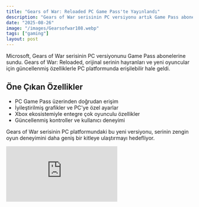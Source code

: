 ```yaml
---
title: "Gears of War: Reloaded PC Game Pass'te Yayınlandı"
description: "Gears of War serisinin PC versiyonu artık Game Pass abonelerine sunuluyor."
date: "2025-08-26"
image: "/images/Gearsofwar108.webp"
tags: ["gaming"]
layout: post
---
```


Microsoft, Gears of War serisinin PC versiyonunu Game Pass abonelerine sundu. Gears of War: Reloaded, orijinal serinin hayranları ve yeni oyuncular için güncellenmiş özelliklerle PC platformunda erişilebilir hale geldi.

## Öne Çıkan Özellikler

- PC Game Pass üzerinden doğrudan erişim
- İyileştirilmiş grafikler ve PC'ye özel ayarlar
- Xbox ekosistemiyle entegre çok oyunculu özellikler
- Güncellenmiş kontroller ve kullanıcı deneyimi

Gears of War serisinin PC platformundaki bu yeni versiyonu, serinin zengin oyun deneyimini daha geniş bir kitleye ulaştırmayı hedefliyor.

<div class="video-wrap">
	<iframe src="https://www.youtube.com/embed/OXR3osSIxTo" title="YouTube video player" frameborder="0" allow="accelerometer; autoplay; clipboard-write; encrypted-media; gyroscope; picture-in-picture; web-share" referrerpolicy="strict-origin-when-cross-origin" allowfullscreen></iframe>
</div>